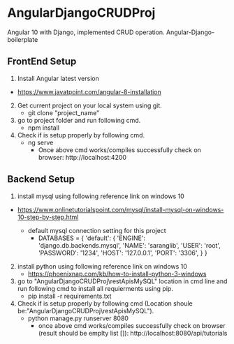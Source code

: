 # AngularDjangoCRUDProj
Angular 10 with Django, implemented CRUD operation. Angular-Django-boilerplate


## FrontEnd Setup
1. Install Angular latest version
  - https://www.javatpoint.com/angular-8-installation
2. Get current project on your local system using git.
    - git clone "project_name"</b>
3. go to project folder and run following cmd.
    - npm install
4. Check if is setup properly by following cmd.
    - ng serve
      - Once above cmd works/compiles successfully check on browser: http://localhost:4200 


## Backend Setup
1. install mysql using following reference link on windows 10
  - https://www.onlinetutorialspoint.com/mysql/install-mysql-on-windows-10-step-by-step.html
    
    - default mysql connection setting for this project
      - DATABASES = {
            'default': {
                'ENGINE': 'django.db.backends.mysql',
                'NAME': 'saranglib',
                'USER': 'root',
                'PASSWORD': '1234',
                'HOST': '127.0.0.1',
                'PORT': '3306',
            }
        }
2. install python using following reference link on windows 10
    - https://phoenixnap.com/kb/how-to-install-python-3-windows
3. go to "AngularDjangoCRUDProj\restApisMySQL" location in cmd line and run following cmd to install all requierments using pip.
    - pip install -r requirements.txt
4. Check if is setup properly by following cmd (Location shoule be:"AngularDjangoCRUDProj\restApisMySQL").
    -  python manage.py runserver 8080
        - once above cmd works/compiles successfully check on browser (result should be emplty list []): http://localhost:8080/api/tutorials   
